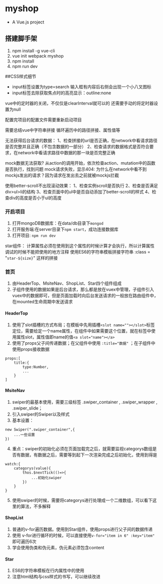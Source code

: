 # myshop

- A Vue.js project

## 搭建脚手架
1. npm install -g vue-cli
2. vue init webpack myshop
3. npm install
4. npm run dev

##CSS样式细节
- input标签设置为type=search 输入框有内容后右侧会出现一个小八叉图标
- input标签去除获取焦点时的高亮显示：outline:none

vue中的定时器的关闭，不仅仅是clearInterval就可以的  还需要手动的将定时器设置为null

配置完项目的配置文件需要重新启动项目

需要总结vue中字符串拼接   循环遍历中的路径拼接、属性值等

无法获得后台请求的数据：
1、检查拼接的url是否正确，在network中看请求路径是否完整并且正确（不包含数据的一部分）
2、检查请求的数据格式是否符合要求，在network中看请求路径中数据的那一块是否完整正确

mock数据无法获取?
从action的调用开始，依次检查action、mutation中的函数是否执行，找到问题
mock请求失败，显示404:
为什么在network中看不到mockjs发出的请求？因为请求在发出去之前就被mockjs拦截

使用better-scroll不出现滚动效果：
1、检查实例scroll是否执行
2、检查是否满足div>ul>li的结构
3、检查页面中的ul中是否自动添加了better-scroll的样式
4、检查div的高度是否小于ul的高度

### 开启项目

1. 打开mongoDB数据库：在data/db目录下`mongod`
2. 打开服务端:在server目录下`npm start`，成功连接数据库
3. 打开项目: `npm run dev`

star组件：
计算属性必须在使用到这个属性的时候计算才会执行，所以计算属性调试的时候不能把使用的地方注释
使用ES6的字符串模板拼接字符串   :class = "`star-${size}`"    这样的拼接

### 首页
1. 由HeaderTop、MsiteNav、ShopList、Star四个组件组成
2. 子组件使用的数据如果是后台请求，那么都是放在vuex中管理，子组件引入vuex中的数据即可，但是页面加载时向后台发送请求的一般放在路由组件中，在mounted生命周期中发送请求
#### HeaderTop
1. 使用了slot插槽的方式布局；在模板中先用插槽`<slot name=""></slot>`标签定位，需要给定一个name属性，在组件中如果需要这个位置，就在标签中使用属性slot，属性值即name的值`<a slot="name"></a>`
2. 使用了props父子间传递数据；在父组件中使用  `:title="数据"` ；在子组件中使用props接收数据
````
props:[
    title:{
        type:Number,
        ...
    }
]
````
#### MsiteNav
1. swiper的最基本使用，需要三级标签 .swiper_container , .swiper_wrapper , .swiper_slide；
2. 引入swiper的Swiper以及样式 
3. 基本设置：
```
new Swiper(".swiper_container",{
    ...一些设置
})
```
4. 重点：swiper的初始化必须在页面加载完之后，就需要监视categorys数组是否有数据，有数据之后，需要等到起下一次渲染完成之后初始化，使用到得是
```
watch:{
    categorys(value){
        thos.$nextTick(()=>{
            ...初始化swiper
        })
    }
}
```
5. 使用swiper的时候，需要将categorys进行处理成一个二维数组，可以看下这里的算法，不多解释

#### ShopList
1. 普通的v-for遍历数据。使用到Star组件，使用props进行父子间的数据传递
2. 使用 v-for进行循环的时候，可以直接使用`v-for="item in 6" :key="item"` 即可遍历6次
3. 学会使用伪类和伪元素，伪元素必须包含content
#### Star
1. ES6的字符串模板在行内属性中的使用
2. 注意html结构与css样式的书写，可以继续改进
